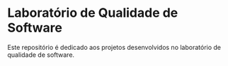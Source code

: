 # Laboratório de Qualidade de Software

Este repositório é dedicado aos projetos desenvolvidos no laboratório de qualidade de software.

